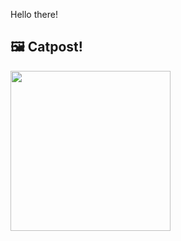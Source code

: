 Hello there!



## 🖼️ Catpost!

<sub>
    <img src="https://cdn2.thecatapi.com/images/ab4.png" height="256">
</sub>

